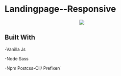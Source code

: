 # Landingpage--Responsive

<p align="center">
  <img src="https://user-images.githubusercontent.com/83467033/147596126-c5644142-171b-41b6-acc2-c2af7d9b672d.PNG" />
</p>


## Built With

-Vanilla Js

-Node Sass

-Npm Postcss-Cli/ Prefixer/
